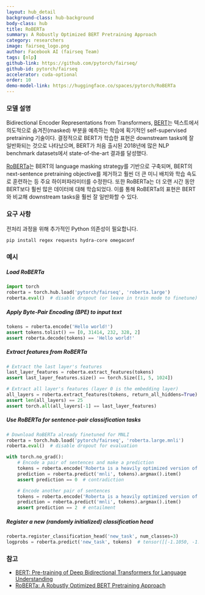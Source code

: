 ```yaml
---
layout: hub_detail
background-class: hub-background
body-class: hub
title: RoBERTa
summary: A Robustly Optimized BERT Pretraining Approach
category: researchers
image: fairseq_logo.png
author: Facebook AI (fairseq Team)
tags: [nlp]
github-link: https://github.com/pytorch/fairseq/
github-id: pytorch/fairseq
accelerator: cuda-optional
order: 10
demo-model-link: https://huggingface.co/spaces/pytorch/RoBERTa
---
```



### 모델 설명

Bidirectional Encoder Representations from Transformers, [BERT][1]는 텍스트에서 의도적으로 숨겨진(masked) 부분을 예측하는 학습에 획기적인 self-supervised pretraining 기술이다. 결정적으로 BERT가 학습한 표현은 downstream tasks에 잘 일반화되는 것으로 나타났으며, BERT가 처음 출시된 2018년에 많은 NLP benchmark datasets에서 state-of-the-art 결과를 달성했다.

[RoBERTa][2]는 BERT의 language masking strategy를 기반으로 구축되며, BERT의 next-sentence pretraining objective를 제거하고 훨씬 더 큰 미니 배치와 학습 속도로 훈련하는 등 주요 하이퍼파라미터를 수정한다. 또한 RoBERTa는 더 오랜 시간 동안 BERT보다 훨씬 많은 데이터에 대해 학습되었다. 이를 통해 RoBERTa의 표현은 BERT와 비교해 downstream tasks을 훨씬 잘 일반화할 수 있다.


### 요구 사항

전처리 과정을 위해 추가적인 Python 의존성이 필요합니다.

```bash
pip install regex requests hydra-core omegaconf
```


### 예시

##### Load RoBERTa
```python
import torch
roberta = torch.hub.load('pytorch/fairseq', 'roberta.large')
roberta.eval()  # disable dropout (or leave in train mode to finetune)
```

##### Apply Byte-Pair Encoding (BPE) to input text
```python
tokens = roberta.encode('Hello world!')
assert tokens.tolist() == [0, 31414, 232, 328, 2]
assert roberta.decode(tokens) == 'Hello world!'
```

##### Extract features from RoBERTa
```python
# Extract the last layer's features
last_layer_features = roberta.extract_features(tokens)
assert last_layer_features.size() == torch.Size([1, 5, 1024])

# Extract all layer's features (layer 0 is the embedding layer)
all_layers = roberta.extract_features(tokens, return_all_hiddens=True)
assert len(all_layers) == 25
assert torch.all(all_layers[-1] == last_layer_features)
```

##### Use RoBERTa for sentence-pair classification tasks
```python
# Download RoBERTa already finetuned for MNLI
roberta = torch.hub.load('pytorch/fairseq', 'roberta.large.mnli')
roberta.eval()  # disable dropout for evaluation

with torch.no_grad():
    # Encode a pair of sentences and make a prediction
    tokens = roberta.encode('Roberta is a heavily optimized version of BERT.', 'Roberta is not very optimized.')
    prediction = roberta.predict('mnli', tokens).argmax().item()
    assert prediction == 0  # contradiction

    # Encode another pair of sentences
    tokens = roberta.encode('Roberta is a heavily optimized version of BERT.', 'Roberta is based on BERT.')
    prediction = roberta.predict('mnli', tokens).argmax().item()
    assert prediction == 2  # entailment
```

##### Register a new (randomly initialized) classification head
```python
roberta.register_classification_head('new_task', num_classes=3)
logprobs = roberta.predict('new_task', tokens)  # tensor([[-1.1050, -1.0672, -1.1245]], grad_fn=<LogSoftmaxBackward>)
```


### 참고

- [BERT: Pre-training of Deep Bidirectional Transformers for Language Understanding][1]
- [RoBERTa: A Robustly Optimized BERT Pretraining Approach][2]


[1]: https://arxiv.org/abs/1810.04805
[2]: https://arxiv.org/abs/1907.11692
